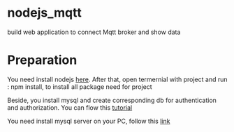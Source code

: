 # nodejs_mqtt

build web application to connect Mqtt broker and show data

# Preparation

You need install nodejs [here](https://phoenixnap.com/kb/install-node-js-npm-on-windows).
After that, open termernial with project and run : npm install, to install all package need for project

Beside, you install mysql and create corresponding db for authentication and authorization. You can flow this [tutorial](https://www.bezkoder.com/node-js-jwt-authentication-mysql/)

You need install mysql server on your PC, follow this [link](https://www.youtube.com/watch?v=2c2fUOgZMmY&t=335s)

